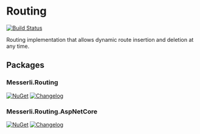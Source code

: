 # Routing

[![Build Status](https://travis-ci.com/messerli-informatik-ag/routing.svg?branch=master)](https://travis-ci.com/messerli-informatik-ag/routing)

Routing implementation that allows dynamic route insertion and deletion at any time.

## Packages

### Messerli.Routing

[![NuGet](https://img.shields.io/nuget/v/Messerli.Routing.svg)](https://www.nuget.org/packages/Messerli.Routing)
[![Changelog](https://img.shields.io/badge/changelog-changelog.md-blue.svg)](Messerli.Routing/changelog.md)

### Messerli.Routing.AspNetCore

[![NuGet](https://img.shields.io/nuget/v/Messerli.Routing.AspNetCore.svg)](https://www.nuget.org/packages/Messerli.Routing.AspNetCore)
[![Changelog](https://img.shields.io/badge/changelog-changelog.md-blue.svg)](Messerli.Routing.AspNetCore/changelog.md)
